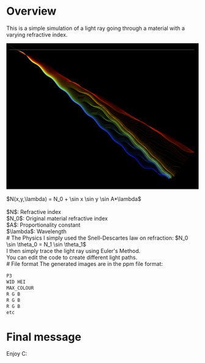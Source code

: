 # Overview
This is a simple simulation of a light ray going through a material with a varying refractive index.
<p align="center">
  <img src="example.png" />
</p>
$N(x,y,\lambda) = N_0 + \sin x \sin y \sin A*\lambda$<br /><br />
$N$: Refractive index<br />
$N_0$: Original material refractive index<br />
$A$: Proportionality constant<br />
$\lambda$: Wavelength<br />
# The Physics
I simply used the Snell-Descartes law on refraction: $N_0 \sin \theta_0 = N_1 \sin \theta_1$ <br />
I then simply trace the light ray using Euler's Method.<br />
You can edit the code to create different light paths.<br />
# File format
The generated images are in the ppm file format:

```
P3
WID HEI
MAX_COLOUR
R G B
R G B
R G B
etc
```
# Final message
Enjoy C:<br />
